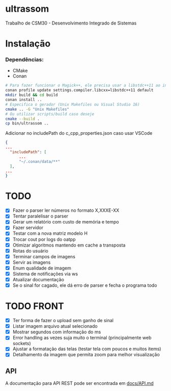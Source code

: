 # ultrassom
Trabalho de CSM30 - Desenvolvimento Integrado de Sistemas

# Instalação

### Dependências:
- CMake
- Conan

```sh
# Para fazer funcionar o Magick++, ele precisa usar a libstdc++11 ao invés de libstdc++
conan profile update settings.compiler.libcxx=libstdc++11 default
mkdir build && cd build
conan install ..
# Especifica o gerador (Unix Makefiles ou Visual Studio 16)
cmake .. -G "Unix Makefiles"
# Ou utilizar scripts/build caso deseje
cmake --build .
cp bin/ultrassom ..
```

Adicionar no includePath do c_cpp_properties.json caso usar VSCode

```json
{
...
  "includePath": [
      ...
      "~/.conan/data/**"
  ],
...
}
```

# TODO
 - [x] Fazer o parser ler números no formato X,XXXE-XX
 - [x] Tentar paralelisar o parser
 - [x] Gerar um relatório com custo de memória e tempo
 - [x] Fazer servidor
 - [x] Testar com a nova matriz modelo H
 - [x] Trocar cout por logs do oatpp
 - [x] Otimizar algoritmos mantendo em cache a transposta
 - [x] Rotas do usuário
 - [x] Terminar campos de imagens
 - [x] Servir as imagens
 - [x] Enum qualidade de imagem
 - [x] Sistema de notificações via ws
 - [x] Atualizar documentação
 - [x] Se o sinal for cagado, ele dá erro de parser e fecha o programa todo

# TODO FRONT
 - [x] Ter forma de fazer o upload sem ganho de sinal
 - [x] Listar imagem arquivo atual selecionado
 - [x] Mostrar segundos com informação do ms
 - [x] Error handling as vezes suja muito o terminal (principalmente web sockets)
 - [x] Ajustar a formatação das telas (testar tela com poucos e muitos items)
 - [x] Detalhamento da imagem que permita zoom para melhor visualização

## API
A documentação para API REST pode ser encontrada em [docs/API.md](docs/API.md)
